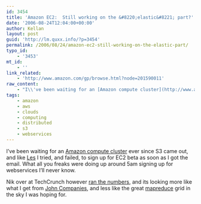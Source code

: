 ```yaml
---
id: 3454
title: 'Amazon EC2:  Still working on the &#8220;elastic&#8221; part?'
date: '2006-08-24T12:04:00+00:00'
author: Kellan
layout: post
guid: 'http://lm.quxx.info/?p=3454'
permalink: /2006/08/24/amazon-ec2-still-working-on-the-elastic-part/
typo_id:
    - '3453'
mt_id:
    - ''
link_related:
    - 'http://www.amazon.com/gp/browse.html?node=201590011'
raw_content:
    - "I\\'ve been waiting for an [Amazon compute cluster](http://www.amazon.com/gp/browse.html?node=201590011) ever since S3 came out, and like [Les](http://decafbad.com/blog/2006/08/24/amazon-ec2-emerges) I tried, and failed, to sign up for EC2 beta as soon as I got the email.  What all you freaks were doing up around 5am signing up for webservices I\\'ll never know.\r\n\r\nNik over at TechCrunch however [ran the numbers](http://www.techcrunch.com/2006/08/24/exclusive-amazon-readies-utility-computing-service/), and its looking more like what I get from [John Companies](http://www.johncompanies.com/), and less like the great [mapreduce](http://en.wikipedia.org/wiki/MapReduce) grid in the sky I was hoping for."
tags:
    - amazon
    - aws
    - clouds
    - computing
    - distributed
    - s3
    - webservices
---
```


I’ve been waiting for an [Amazon compute cluster](http://www.amazon.com/gp/browse.html?node=201590011) ever since S3 came out, and like [Les](http://decafbad.com/blog/2006/08/24/amazon-ec2-emerges) I tried, and failed, to sign up for EC2 beta as soon as I got the email. What all you freaks were doing up around 5am signing up for webservices I’ll never know.

Nik over at TechCrunch however [ran the numbers](http://www.techcrunch.com/2006/08/24/exclusive-amazon-readies-utility-computing-service/), and its looking more like what I get from [John Companies](http://www.johncompanies.com/), and less like the great [mapreduce](http://en.wikipedia.org/wiki/MapReduce) grid in the sky I was hoping for.